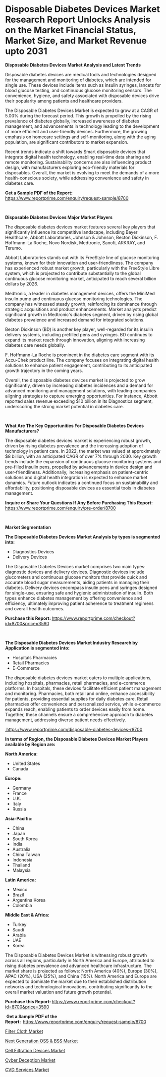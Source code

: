 <p><h1>Disposable Diabetes Devices Market Research Report Unlocks Analysis on the Market Financial Status, Market Size, and Market Revenue upto 2031</h1></p><p><strong>Disposable Diabetes Devices Market Analysis and Latest Trends</strong></p>
<p><p>Disposable diabetes devices are medical tools and technologies designed for the management and monitoring of diabetes, which are intended for single use. These devices include items such as insulin syringes, lancets for blood glucose testing, and continuous glucose monitoring sensors. The convenience, hygiene, and safety associated with disposable devices drive their popularity among patients and healthcare providers.</p><p>The Disposable Diabetes Devices Market is expected to grow at a CAGR of 5.00% during the forecast period. This growth is propelled by the rising prevalence of diabetes globally, increased awareness of diabetes management, and advancements in technology leading to the development of more efficient and user-friendly devices. Furthermore, the growing emphasis on homecare settings and self-monitoring, along with the aging population, are significant contributors to market expansion.</p><p>Recent trends indicate a shift towards Smart disposable devices that integrate digital health technology, enabling real-time data sharing and remote monitoring. Sustainability concerns are also influencing product design, with manufacturers exploring eco-friendly materials for disposables. Overall, the market is evolving to meet the demands of a more health-conscious society, while addressing convenience and safety in diabetes care.</p></p>
<p><strong>Get a Sample PDF of the Report:&nbsp;</strong> <a href="https://www.reportprime.com/enquiry/request-sample/8700">https://www.reportprime.com/enquiry/request-sample/8700</a></p>
<p>&nbsp;</p>
<p><strong>Disposable Diabetes Devices Major Market Players</strong></p>
<p><p>The disposable diabetes devices market features several key players that significantly influence its competitive landscape, including Bayer Healthcare, Abbott Laboratories, Johnson & Johnson, Becton Dickinson, F. Hoffmann-La Roche, Novo Nordisk, Medtronic, Sanofi, ARKRAY, and Terumo. </p><p>Abbott Laboratories stands out with its FreeStyle line of glucose monitoring systems, known for their innovation and user-friendliness. The company has experienced robust market growth, particularly with the FreeStyle Libre system, which is projected to contribute substantially to the global continuous glucose monitoring market, anticipated to reach several billion dollars by 2026. </p><p>Medtronic, a leader in diabetes management devices, offers the MiniMed insulin pump and continuous glucose monitoring technologies. The company has witnessed steady growth, reinforcing its dominance through strategic acquisitions and product enhancements. Market analysts predict significant growth in Medtronic's diabetes segment, driven by rising global diabetes prevalence and increased demand for integrated solutions.</p><p>Becton Dickinson (BD) is another key player, well-regarded for its insulin delivery systems, including prefilled pens and syringes. BD continues to expand its market reach through innovation, aligning with increasing diabetes care needs globally. </p><p>F. Hoffmann-La Roche is prominent in the diabetes care segment with its Accu-Chek product line. The company focuses on integrating digital health solutions to enhance patient engagement, contributing to its anticipated growth trajectory in the coming years.</p><p>Overall, the disposable diabetes devices market is projected to grow significantly, driven by increasing diabetes incidences and a demand for advanced monitoring and management solutions, with leading companies aligning strategies to capture emerging opportunities. For instance, Abbott reported sales revenue exceeding $10 billion in its Diagnostics segment, underscoring the strong market potential in diabetes care.</p></p>
<p>&nbsp;</p>
<p><strong>What Are The Key Opportunities For Disposable Diabetes Devices Manufacturers?</strong></p>
<p><p>The disposable diabetes devices market is experiencing robust growth, driven by rising diabetes prevalence and the increasing adoption of technology in patient care. In 2022, the market was valued at approximately $8 billion, with an anticipated CAGR of over 7% through 2030. Key growth trends include the expansion of continuous glucose monitoring systems and pre-filled insulin pens, propelled by advancements in device design and user-friendliness. Additionally, increasing emphasis on patient-centric solutions and digital health integration is expected to enhance market dynamics. Future outlook indicates a continued focus on sustainability and affordability, positioning disposable devices as essential tools in diabetes management.</p></p>
<p><strong>Inquire or Share Your Questions If Any Before Purchasing This Report:</strong> <a href="https://www.reportprime.com/enquiry/pre-order/8700">https://www.reportprime.com/enquiry/pre-order/8700</a></p>
<p>&nbsp;</p>
<p><strong>Market Segmentation</strong></p>
<p><strong>The Disposable Diabetes Devices Market Analysis by types is segmented into:</strong></p>
<p><ul><li>Diagnostics Devices</li><li>Delivery Devices</li></ul></p>
<p><p>The Disposable Diabetes Devices market comprises two main types: diagnostic devices and delivery devices. Diagnostic devices include glucometers and continuous glucose monitors that provide quick and accurate blood sugar measurements, aiding patients in managing their diabetes. Delivery devices encompass insulin pens and syringes designed for single-use, ensuring safe and hygienic administration of insulin. Both types enhance diabetes management by offering convenience and efficiency, ultimately improving patient adherence to treatment regimens and overall health outcomes.</p></p>
<p><strong>Purchase this Report:&nbsp;</strong><a href="https://www.reportprime.com/checkout?id=8700&price=3590">https://www.reportprime.com/checkout?id=8700&price=3590</a></p>
<p>&nbsp;</p>
<p><strong>The Disposable Diabetes Devices Market Industry Research by Application is segmented into:</strong></p>
<p><ul><li>Hospitals Pharmacies</li><li>Retail Pharmacies</li><li>E-Commerce</li></ul></p>
<p><p>The disposable diabetes devices market caters to multiple applications, including hospitals, pharmacies, retail pharmacies, and e-commerce platforms. In hospitals, these devices facilitate efficient patient management and monitoring. Pharmacies, both retail and online, enhance accessibility for patients, providing essential supplies for daily diabetes care. Retail pharmacies offer convenience and personalized service, while e-commerce expands reach, enabling patients to order devices easily from home. Together, these channels ensure a comprehensive approach to diabetes management, addressing diverse patient needs effectively.</p></p>
<p><a href="https://www.reportprime.com/disposable-diabetes-devices-r8700">&nbsp;https://www.reportprime.com/disposable-diabetes-devices-r8700</a></p>
<p><strong>In terms of Region, the Disposable Diabetes Devices Market Players available by Region are:</strong></p>
<p>
    <p> <strong> North America: </strong>
        <ul>
            <li>United States</li>
            <li>Canada</li>
        </ul>
        </p> 
    <p> <strong> Europe: </strong>
        <ul>
            <li>Germany</li>
            <li>France</li>
            <li>U.K.</li>
            <li>Italy</li>
            <li>Russia</li>
        </ul>
        </p> 
    <p> <strong> Asia-Pacific: </strong>
        <ul>
            <li>China</li>
            <li>Japan</li>
            <li>South Korea</li>
            <li>India</li>
            <li>Australia</li>
            <li>China Taiwan</li>
            <li>Indonesia</li>
            <li>Thailand</li>
            <li>Malaysia</li>
        </ul>
        </p> 
    <p> <strong> Latin America: </strong>
        <ul>
            <li>Mexico</li>
            <li>Brazil</li>
            <li>Argentina Korea</li>
            <li>Colombia</li>
        </ul>
        </p> 
    <p> <strong> Middle East & Africa: </strong>
        <ul>
            <li>Turkey</li>
            <li>Saudi</li>
            <li>Arabia</li>
            <li>UAE</li>
            <li>Korea</li>
        </ul>
    </p>
    </p>
<p><p>The Disposable Diabetes Devices Market is witnessing robust growth across all regions, particularly in North America and Europe, attributed to rising diabetes prevalence and advanced healthcare infrastructure. The market share is projected as follows: North America (40%), Europe (30%), APAC (20%), USA (25%), and China (15%). North America and Europe are expected to dominate the market due to their established distribution networks and technological innovations, contributing significantly to the overall market valuation and future growth potential.</p></p>
<p><strong>Purchase this Report: </strong><a href="https://www.reportprime.com/checkout?id=8700&price=3590">https://www.reportprime.com/checkout?id=8700&price=3590</a></p>
<p>&nbsp;<strong>Get a Sample PDF of the Report:&nbsp;&nbsp;</strong><a href="https://www.reportprime.com/enquiry/request-sample/8700">https://www.reportprime.com/enquiry/request-sample/8700</a></p>
<p><strong></strong></p>
<p><p><a href="https://medium.com/@broderickleannon/the-filter-cloth-industry-analysis-report-offers-a-comprehensive-and-current-examination-of-the-811367ce79c2?postPublishedType=initial">Filter Cloth Market</a></p><p><a href="https://issuu.com/reportprime-2/docs/next-generation-oss-bss-market-size_3126a81aac25f1">Next Generation OSS & BSS Market</a></p><p><a href="https://github.com/gulaimolin/Market-Research-Report-List-6/blob/main/cell-filtration-devices-market.md">Cell Filtration Devices Market</a></p><p><a href="https://www.linkedin.com/pulse/insights-cyber-deception-market-share-competitive-landscape-kcmkf?trackingId=lwFQH2koR7G6XQIU6yjmPg%3D%3D">Cyber Deception Market</a></p><p><a href="https://www.linkedin.com/pulse/cvd-services-market-global-share-ranking-overall-sales-7tgve?trackingId=SHDAkW2YTlu1H%2FMR4q3HYQ%3D%3D">CVD Services Market</a></p></p>